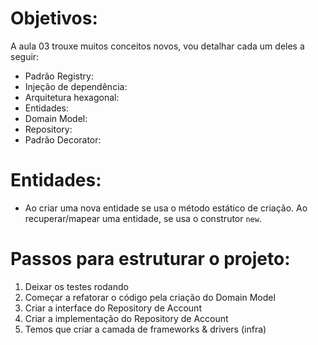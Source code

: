 # Objetivos:
A aula 03 trouxe muitos conceitos novos, vou detalhar cada um deles a seguir:

- Padrão Registry:
- Injeção de dependência:
- Arquitetura hexagonal:
- Entidades:
- Domain Model:
- Repository:
- Padrão Decorator:

# Entidades:
- Ao criar uma nova entidade se usa o método estático de criação. Ao recuperar/mapear uma entidade, se usa o construtor `new`.

# Passos para estruturar o projeto:
1. Deixar os testes rodando
2. Começar a refatorar o código pela criação do Domain Model
3. Criar a interface do Repository de Account
4. Criar a implementação do Repository de Account
5. Temos que criar a camada de frameworks & drivers (infra)